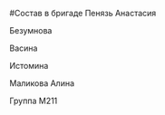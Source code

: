 #Состав в бригаде
 Пенязь Анастасия

 Безумнова 
  
 Васина 
 
 Истомина 
 
 Маликова Алина
 
Группа М211 

